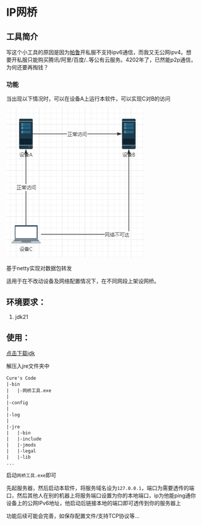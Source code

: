 # IP网桥

## 工具简介

写这个小工具的原因是因为[帕鲁](https://store.steampowered.com/app/1623730/Palworld/)开私服不支持ipv6通信，而我又无公网ipv4。想要开私服只能购买腾讯/阿里/百度/..等公有云服务。4202年了，已然能p2p通信，为何还要再掏钱？

### 功能

当出现以下情况时，可以在设备A上运行本软件，可以实现C对B的访问

![9a2a742a50d069e8a3002cf40a89c70a](./image/9a2a742a50d069e8a3002cf40a89c70a.png)

基于netty实现对数据包转发

适用于在不改动设备及网络配置情况下，在不同网段上架设网桥。

## 环境要求：

1. jdk21

## 使用：

[点击下载jdk](https://download.oracle.com/java/21/latest/jdk-21_windows-x64_bin.zip)

解压入jre文件夹中

```
Cure's Code
|-bin
|	|-网桥工具.exe
|
|-config
|
|-log
|
|-jre
|	|-bin
|	|-include
|	|-jmods
|	|-legal
|	|-lib
...
```

启动`网桥工具.exe`即可















先起服务器，然后启动本软件，将服务域名设为`127.0.0.1`，端口为需要透传的端口，然后其他人在别的机器上将服务端口设置为你的本地端口，ip为他能ping通你设备上的公网IPv6地址，他启动后链接本地的端口即可透传到你的服务器上

功能后续可能会完善，如保存配置文件/支持TCP协议等...
